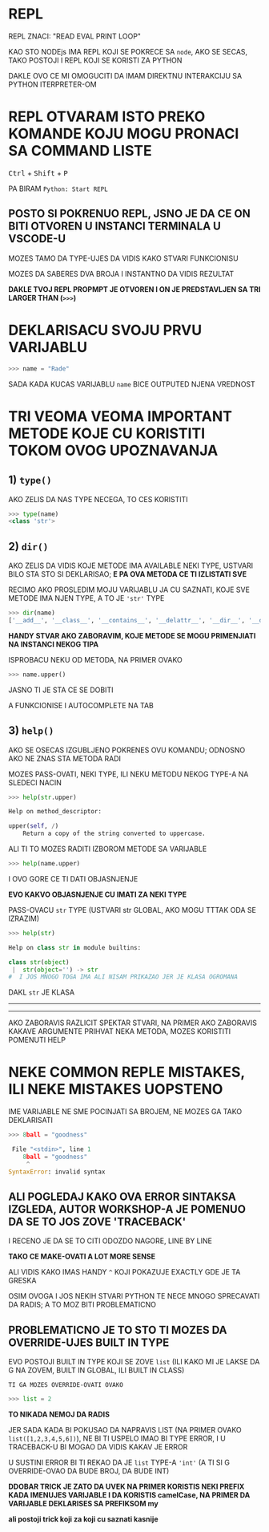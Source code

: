 # REPL

REPL ZNACI: "READ EVAL PRINT LOOP"

KAO STO NODEjs IMA REPL KOJI SE POKRECE SA `node`, AKO SE SECAS, TAKO POSTOJI I REPL KOJI SE KORISTI ZA PYTHON

DAKLE OVO CE MI OMOGUCITI DA IMAM DIREKTNU INTERAKCIJU SA PYTHON ITERPRETER-OM

# REPL OTVARAM ISTO PREKO KOMANDE KOJU MOGU PRONACI SA COMMAND LISTE

<kbd>Ctrl</kbd> + <kbd>Shift</kbd> + <kbd>P</kbd>

PA BIRAM `Python: Start REPL`

## POSTO SI POKRENUO REPL, JSNO JE DA CE ON BITI OTVOREN U INSTANCI TERMINALA U VSCODE-U

MOZES TAMO DA TYPE-UJES DA VIDIS KAKO STVARI FUNKCIONISU

MOZES DA SABERES DVA BROJA I INSTANTNO DA VIDIS REZULTAT

**DAKLE TVOJ REPL PROPMPT JE OTVOREN I ON JE PREDSTAVLJEN SA TRI LARGER THAN (`>>>`)**

# DEKLARISACU SVOJU PRVU VARIJABLU

```py
>>> name = "Rade"
```

SADA KADA KUCAS VARIJABLU `name` BICE OUTPUTED NJENA VREDNOST

# TRI VEOMA VEOMA IMPORTANT METODE KOJE CU KORISTITI TOKOM OVOG UPOZNAVANJA

## 1) `type()`

AKO ZELIS DA NAS TYPE NECEGA, TO CES KORISTITI

```py
>>> type(name)
<class 'str'>
```

## 2) `dir()`

AKO ZELIS DA VIDIS KOJE METODE IMA AVAILABLE NEKI TYPE, USTVARI BILO STA STO SI DEKLARISAO; **E PA OVA METODA CE TI IZLISTATI SVE**

RECIMO AKO PROSLEDIM MOJU VARIJABLU JA CU SAZNATI, KOJE SVE METODE IMA NJEN TYPE, A TO JE `'str'` TYPE

```py
>>> dir(name)
['__add__', '__class__', '__contains__', '__delattr__', '__dir__', '__doc__', '__eq__', '__format__', '__ge__', '__getattribute__', '__getitem__', '__getnewargs__', '__gt__', '__hash__', '__init__', '__init_subclass__', '__iter__', '__le__', '__len__', '__lt__', '__mod__', '__mul__', '__ne__', '__new__', '__reduce__', '__reduce_ex__', '__repr__', '__rmod__', '__rmul__', '__setattr__', '__sizeof__', '__str__', '__subclasshook__', 'capitalize', 'casefold', 'center', 'count', 'encode', 'endswith', 'expandtabs', 'find', 'format', 'format_map', 'index', 'isalnum', 'isalpha', 'isascii', 'isdecimal', 'isdigit', 'isidentifier', 'islower', 'isnumeric', 'isprintable', 'isspace', 'istitle', 'isupper', 'join', 'ljust', 'lower', 'lstrip', 'maketrans', 'partition', 'replace', 'rfind', 'rindex', 'rjust', 'rpartition', 'rsplit', 'rstrip', 'split', 'splitlines', 'startswith', 'strip', 'swapcase', 'title', 'translate', 'upper', 'zfill']
```

**HANDY STVAR AKO ZABORAVIM, KOJE METODE SE MOGU PRIMENJIATI NA INSTANCI NEKOG TIPA**

ISPROBACU NEKU OD METODA, NA PRIMER OVAKO

```py
>>> name.upper()
```

JASNO TI JE STA CE SE DOBITI

A FUNKCIONISE I AUTOCOMPLETE NA TAB

## 3) `help()`

AKO SE OSECAS IZGUBLJENO POKRENES OVU KOMANDU; ODNOSNO AKO NE ZNAS STA METODA RADI

MOZES PASS-OVATI, NEKI TYPE, ILI NEKU METODU NEKOG TYPE-A NA SLEDECI NACIN

```py
>>> help(str.upper)

Help on method_descriptor:

upper(self, /)
    Return a copy of the string converted to uppercase.
```

ALI TI TO MOZES RADITI IZBOROM METODE SA VARIJABLE

```py
>>> help(name.upper)
```

I OVO GORE CE TI DATI OBJASNJENJE

**EVO KAKVO OBJASNJENJE CU IMATI ZA NEKI TYPE**

PASS-OVACU `str` TYPE (USTVARI str GLOBAL, AKO MOGU TTTAK ODA SE IZRAZIM)

```py
>>> help(str)

Help on class str in module builtins:

class str(object)
 |  str(object='') -> str
#  I JOS MNOGO TOGA IMA ALI NISAM PRIKAZAO JER JE KLASA OGROMANA
```

DAKL `str` JE KLASA

***
***

AKO ZABORAVIS RAZLICIT SPEKTAR STVARI, NA PRIMER AKO ZABORAVIS KAKAVE ARGUMENTE PRIHVAT NEKA METODA, MOZES KORISTITI POMENUTI HELP

# NEKE COMMON REPLE MISTAKES, ILI NEKE MISTAKES UOPSTENO

IME VARIJABLE NE SME POCINJATI SA BROJEM, NE MOZES GA TAKO DEKLARISATI

```py
>>> 8ball = "goodness"

 File "<stdin>", line 1
    8ball = "goodness"
     ^
SyntaxError: invalid syntax
```

## ALI POGLEDAJ KAKO OVA ERROR SINTAKSA IZGLEDA, AUTOR WORKSHOP-A JE POMENUO DA SE TO JOS ZOVE 'TRACEBACK'

I RECENO JE DA SE TO CITI ODOZDO NAGORE, LINE BY LINE

**TAKO CE MAKE-OVATI A LOT MORE SENSE**

ALI VIDIS KAKO IMAS HANDY `^` KOJI POKAZUJE EXACTLY GDE JE TA GRESKA

OSIM OVOGA I JOS NEKIH STVARI PYTHON TE NECE MNOGO SPRECAVATI DA RADIS; A TO MOZ BITI PROBLEMATICNO

## PROBLEMATICNO JE TO STO TI MOZES DA OVERRIDE-UJES BUILT IN TYPE

EVO POSTOJI BUILT IN TYPE KOJI SE ZOVE `list` (ILI KAKO MI JE LAKSE DA G NA ZOVEM, BUILT IN GLOBAL, ILI BUILT IN CLASS)

`TI GA MOZES OVERRIDE-OVATI OVAKO`

```py
>>> list = 2
```

**TO NIKADA NEMOJ DA RADIS**

JER SADA KADA BI POKUSAO DA NAPRAVIS LIST (NA PRIMER OVAKO `list([1,2,3,4,5,6])`), NE BI TI USPELO IMAO BI TYPE ERROR, I U TRACEBACK-U BI MOGAO DA VIDIS KAKAV JE ERROR

U SUSTINI ERROR BI TI REKAO DA JE `list` TYPE-A `'int'` (A TI SI G OVERRIDE-OVAO DA BUDE BROJ, DA BUDE INT)

**DDOBAR TRICK JE ZATO DA UVEK NA PRIMER KORISTIS NEKI PREFIX KADA IMENUJES VARIJABLE I DA KORISTIS camelCase, NA PRIMER DA VARIJABLE DEKLARISES SA PREFIKSOM my**

**ali postoji trick koji za koji cu saznati kasnije**
